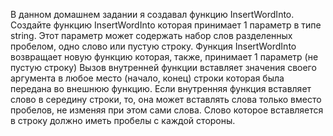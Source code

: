 В данном домашнем задании я создавал функцию InsertWordInto.
Создайте функцию InsertWordInto которая принимает 1 параметр в типе string. Этот параметр может содержать набор слов разделенных пробелом, одно слово или пустую строку.
Функция InsertWordInto возвращает новую функцию которая, также, принимает 1 параметр (не пустую строку)
Вызов внутренней функции вставляет значения своего аргумента в любое место (начало, конец) строки которая была передана во внешнюю функцию.
Если внутренняя функция вставляет слово в середину строки, то, она может вставлять слова только вместо пробелов, не изменяя при этом сами слова.
Слово которое вставляется в строку должно иметь пробелы с каждой стороны.